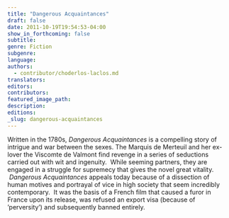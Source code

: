 ```yaml
---
title: "Dangerous Acquaintances"
draft: false
date: 2011-10-19T19:54:53-04:00
show_in_forthcoming: false
subtitle:
genre: Fiction
subgenre:
language:
authors:
  - contributor/choderlos-laclos.md
translators:
editors:
contributors:
featured_image_path:
description:
editions:
_slug: dangerous-acquaintances
---
```


Written in the 1780s, _Dangerous Acquaintances_ is a compelling story of intrigue and war between the sexes. The Marquis de Merteuil and her ex-lover the Viscomte de Valmont find revenge in a series of seductions carried out with wit and ingenuity.  While seeming partners, they are engaged in a struggle for supremecy that gives the novel great vitality.  _Dangerous Acquaintances_ appeals today because of a dissection of human motives and portrayal of vice in high society that seem incredibly contemporary.  It was the basis of a French film that caused a furor in France upon its release, was refused an export visa (because of ’perversity’) and subsequently banned entirely. 

